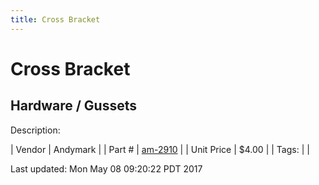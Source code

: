 ```yaml
---
title: Cross Bracket
---
```


# Cross Bracket
## Hardware / Gussets
Description: 	 

| Vendor | Andymark | 
| Part # | [am-2910](http://www.andymark.com/product-p/am-2910.htm) | 
| Unit Price | $4.00 | 
| Tags: |  | 

Last updated: Mon May 08 09:20:22 PDT 2017